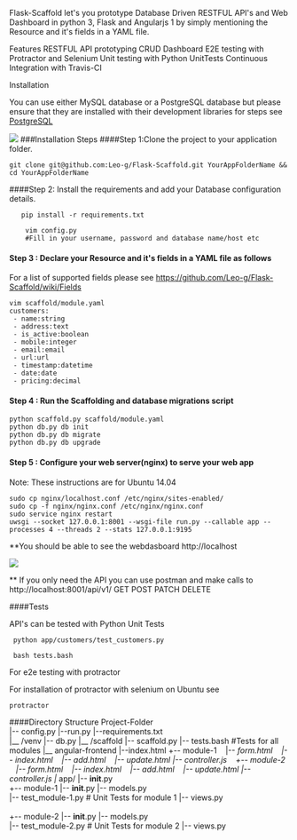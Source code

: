 Flask-Scaffold let's you prototype Database Driven RESTFUL API's and Web Dashboard in python 3, Flask and Angularjs 1 by simply mentioning the Resource and it's fields in a YAML file.

Features
RESTFUL API prototyping
CRUD Dashboard
E2E testing with Protractor and Selenium
Unit testing with Python UnitTests
Continuous Integration with Travis-CI

Installation

You can use either MySQL database or a PostgreSQL database but please ensure that they are installed with their development libraries for steps see [PostgreSQL](http://techarena51.com/index.php/flask-sqlalchemy-postgresql-tutorial/)


![](https://travis-ci.org/Leo-G/Flask-Scaffold.svg?branch=master)
###Installation Steps
####Step 1:Clone the project to your application folder.

    git clone git@github.com:Leo-g/Flask-Scaffold.git YourAppFolderName && cd YourAppFolderName

####Step 2: Install the requirements and add your Database configuration details.
 
       pip install -r requirements.txt 
       
        vim config.py
        #Fill in your username, password and database name/host etc
    
    
#### Step 3 : Declare your Resource and it's fields in a YAML file as follows

For a list of supported fields please see https://github.com/Leo-g/Flask-Scaffold/wiki/Fields

    vim scaffold/module.yaml
    customers:
     - name:string
     - address:text
     - is_active:boolean
     - mobile:integer
     - email:email
     - url:url
     - timestamp:datetime
     - date:date
     - pricing:decimal
    
#### Step 4 : Run the Scaffolding  and database migrations script

    python scaffold.py scaffold/module.yaml   
    python db.py db init
    python db.py db migrate
    python db.py db upgrade
   
####  Step 5 : Configure your web server(nginx) to serve your web app

Note: These instructions are for Ubuntu 14.04

    sudo cp nginx/localhost.conf /etc/nginx/sites-enabled/
    sudo cp -f nginx/nginx.conf /etc/nginx/nginx.conf
    sudo service nginx restart
    uwsgi --socket 127.0.0.1:8001 --wsgi-file run.py --callable app --processes 4 --threads 2 --stats 127.0.0.1:9195
    
**You should be able to see the webdasboard http://localhost

![](http://i.imgur.com/brGR8gB.png)

** If you only need the API you can use postman and make calls to http://localhost:8001/api/v1/<resource>
   GET 
   POST
   PATCH
   DELETE
   

####Tests

API's can be tested with Python Unit Tests

     python app/customers/test_customers.py
     
     bash tests.bash
     
For e2e testing with protractor

For installation of protractor with selenium on Ubuntu see 

    protractor 
     
####Directory Structure
        Project-Folder   
            |-- config.py
            |--run.py
            |--requirements.txt    
            |__ /venv 
            |-- db.py
            |__ /scaffold
            |-- scaffold.py
            |-- tests.bash    #Tests for all modules
            |__ angular-frontend
               |--index.html
               +-- module-1
                               |-- _form.html
                               |-- index.html
                               |-- add.html
                               |-- update.html 
                               |-- controller.js
               +-- module-2
                               |-- _form.html
                               |-- index.html
                               |-- add.html
                               |-- update.html
                               |-- controller.js
            |__ app/
                |-- __init__.py               
                +-- module-1
                    |-- __init__.py
                    |-- models.py           
                    |-- test_module-1.py  # Unit Tests for module 1
                    |-- views.py                  
                                
                +-- module-2
                    |-- __init__.py
                    |-- models.py           
                    |-- test_module-2.py  # Unit Tests for module 2
                    |-- views.py
                  
              

